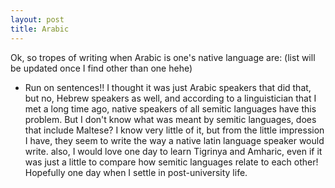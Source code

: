 ```yaml
---
layout: post
title: Arabic
---
```


Ok, so tropes of writing when Arabic is one's native language are: (list will be updated once I find other than one hehe)

* Run on sentences!! I thought it was just Arabic speakers that did that, but no, Hebrew speakers as well, and according to a linguistician that I met a long time ago, native speakers of all semitic languages have this problem. But I don't know what was meant by semitic languages, does that include Maltese? I know very little of it, but from the little impression I have, they seem to write the way a native latin language speaker would write. also, I would love one day to learn Tigrinya and Amharic, even if it was just a little to compare how semitic languages relate to each other! Hopefully one day when I settle in post-university life.
